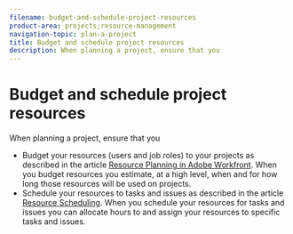 ```yaml
---
filename: budget-and-schedule-project-resources
product-area: projects;resource-management
navigation-topic: plan-a-project
title: Budget and schedule project resources
description: When planning a project, ensure that you
---
```


# Budget and schedule project resources

When planning a project, ensure that you

* Budget your resources (users and job roles) to your projects as described in the article [Resource Planning in Adobe Workfront](../../../resource-mgmt/resource-planning/resource-planning-overview.md). When you budget resources you estimate, at a high level, when and for how long those resources will be used on projects. 
* Schedule your resources to tasks and issues as described in&nbsp;the article [Resource Scheduling](../../../resource-mgmt/resource-scheduling/resource-scheduling-overview.md). When you schedule your resources for tasks and issues you can allocate hours to and assign your resources to specific tasks and issues.


